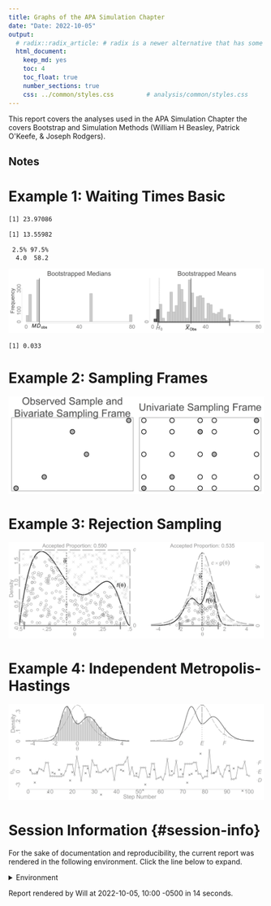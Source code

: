 ```yaml
---
title: Graphs of the APA Simulation Chapter
date: "Date: 2022-10-05"
output:
  # radix::radix_article: # radix is a newer alternative that has some advantages over `html_document`.
  html_document:
    keep_md: yes
    toc: 4
    toc_float: true
    number_sections: true
    css: ../common/styles.css         # analysis/common/styles.css
---
```


This report covers the analyses used in the APA Simulation Chapter the covers Bootstrap and Simulation Methods (William H Beasley, Patrick O'Keefe, & Joseph Rodgers).

<!--  Set the working directory to the repository's base directory; this assumes the report is nested inside of two directories.-->


<!-- Set the report-wide options, and point to the external code file. -->


<!-- Load 'sourced' R files.  Suppress the output when loading sources. -->


<!-- Load packages, or at least verify they're available on the local machine.  Suppress the output when loading packages. -->


<!-- Load any global functions and variables declared in the R file.  Suppress the output. -->


<!-- Declare any global functions specific to a Rmd output.  Suppress the output. -->


<!-- Load the datasets.   -->


<!-- Tweak the datasets.   -->


Notes
---------------------------------------------------------------------------


Example 1: Waiting Times Basic 
===========================================================================


```
[1] 23.97086
```

```
[1] 13.55982
```

```
 2.5% 97.5% 
  4.0  58.2 
```

![](figure-png/waiting-times-basic-1.png)<!-- -->

```
[1] 0.033
```

Example 2: Sampling Frames 
===========================================================================

![](figure-png/sampling-frame-1.png)<!-- -->

Example 3: Rejection Sampling
===========================================================================

![](figure-png/rejection-sampling-1.png)<!-- -->

Example 4: Independent Metropolis-Hastings
===========================================================================

![](figure-png/independent-metropolis-hastings-1.png)<!-- -->

Session Information {#session-info}
===========================================================================

For the sake of documentation and reproducibility, the current report was rendered in the following environment.  Click the line below to expand.

<details>
  <summary>Environment <span class="glyphicon glyphicon-plus-sign"></span></summary>

```
- Session info ---------------------------------------------------------------
 setting  value
 version  R version 4.2.1 Patched (2022-07-09 r82577 ucrt)
 os       Windows >= 8 x64 (build 9200)
 system   x86_64, mingw32
 ui       RTerm
 language (EN)
 collate  English_United States.1252
 ctype    English_United States.1252
 tz       America/Chicago
 date     2022-10-05
 pandoc   2.18 @ C:/Program Files/RStudio/bin/quarto/bin/tools/ (via rmarkdown)

- Packages -------------------------------------------------------------------
 package     * version date (UTC) lib source
 assertthat    0.2.1   2019-03-21 [1] CRAN (R 4.2.0)
 bslib         0.4.0   2022-07-16 [1] CRAN (R 4.2.1)
 cachem        1.0.6   2021-08-19 [1] CRAN (R 4.2.0)
 callr         3.7.2   2022-08-22 [1] CRAN (R 4.2.1)
 cli           3.4.1   2022-09-23 [1] CRAN (R 4.2.1)
 crayon        1.5.2   2022-09-29 [1] CRAN (R 4.2.1)
 DBI           1.1.3   2022-06-18 [1] CRAN (R 4.2.0)
 devtools      2.4.4   2022-07-20 [1] CRAN (R 4.2.1)
 digest        0.6.29  2021-12-01 [1] CRAN (R 4.1.2)
 dplyr         1.0.10  2022-09-01 [1] CRAN (R 4.2.1)
 ellipsis      0.3.2   2021-04-29 [1] CRAN (R 4.2.1)
 evaluate      0.16    2022-08-09 [1] CRAN (R 4.2.1)
 fansi         1.0.3   2022-03-24 [1] CRAN (R 4.2.1)
 fastmap       1.1.0   2021-01-25 [1] CRAN (R 4.1.0)
 fs            1.5.2   2021-12-08 [1] CRAN (R 4.1.2)
 generics      0.1.3   2022-07-05 [1] CRAN (R 4.2.1)
 glue          1.6.2   2022-02-24 [1] CRAN (R 4.2.1)
 highr         0.9     2021-04-16 [1] CRAN (R 4.2.0)
 htmltools     0.5.3   2022-07-18 [1] CRAN (R 4.2.1)
 htmlwidgets   1.5.4   2021-09-08 [1] CRAN (R 4.2.0)
 httpuv        1.6.6   2022-09-08 [1] CRAN (R 4.2.1)
 import        1.3.0   2022-05-23 [1] CRAN (R 4.2.0)
 jquerylib     0.1.4   2021-04-26 [1] CRAN (R 4.2.0)
 jsonlite      1.8.0   2022-02-22 [1] CRAN (R 4.1.2)
 knitr       * 1.40    2022-08-24 [1] CRAN (R 4.2.1)
 later         1.3.0   2021-08-18 [1] CRAN (R 4.2.0)
 lifecycle     1.0.2   2022-09-09 [1] CRAN (R 4.2.1)
 magrittr      2.0.3   2022-03-30 [1] CRAN (R 4.2.1)
 memoise       2.0.1   2021-11-26 [1] CRAN (R 4.2.0)
 mime          0.12    2021-09-28 [1] CRAN (R 4.2.0)
 miniUI        0.1.1.1 2018-05-18 [1] CRAN (R 4.2.0)
 pillar        1.8.1   2022-08-19 [1] CRAN (R 4.2.1)
 pkgbuild      1.3.1   2021-12-20 [1] CRAN (R 4.2.0)
 pkgconfig     2.0.3   2019-09-22 [1] CRAN (R 4.2.1)
 pkgload       1.3.0   2022-06-27 [1] CRAN (R 4.2.1)
 prettyunits   1.1.1   2020-01-24 [1] CRAN (R 4.2.1)
 processx      3.7.0   2022-07-07 [1] CRAN (R 4.2.1)
 profvis       0.3.7   2020-11-02 [1] CRAN (R 4.2.0)
 promises      1.2.0.1 2021-02-11 [1] CRAN (R 4.2.0)
 ps            1.7.1   2022-06-18 [1] CRAN (R 4.2.0)
 purrr         0.3.4   2020-04-17 [1] CRAN (R 4.2.1)
 R6            2.5.1   2021-08-19 [1] CRAN (R 4.2.1)
 Rcpp          1.0.9   2022-07-08 [1] CRAN (R 4.2.1)
 remotes       2.4.2   2021-11-30 [1] CRAN (R 4.2.0)
 rlang         1.0.6   2022-09-24 [1] CRAN (R 4.2.1)
 rmarkdown     2.16    2022-08-24 [1] CRAN (R 4.2.1)
 rstudioapi    0.14    2022-08-22 [1] CRAN (R 4.2.1)
 sass          0.4.2   2022-07-16 [1] CRAN (R 4.2.1)
 sessioninfo   1.2.2   2021-12-06 [1] CRAN (R 4.2.0)
 shiny         1.7.2   2022-07-19 [1] CRAN (R 4.2.1)
 stringi       1.7.8   2022-07-11 [1] CRAN (R 4.2.1)
 stringr       1.4.1   2022-08-20 [1] CRAN (R 4.2.1)
 tibble        3.1.8   2022-07-22 [1] CRAN (R 4.2.1)
 tidyselect    1.1.2   2022-02-21 [1] CRAN (R 4.2.1)
 urlchecker    1.0.1   2021-11-30 [1] CRAN (R 4.2.0)
 usethis       2.1.6   2022-05-25 [1] CRAN (R 4.2.0)
 utf8          1.2.2   2021-07-24 [1] CRAN (R 4.2.1)
 vctrs         0.4.1   2022-04-13 [1] CRAN (R 4.2.1)
 xfun          0.33    2022-09-12 [1] CRAN (R 4.2.1)
 xtable        1.8-4   2019-04-21 [1] CRAN (R 4.2.0)
 yaml          2.3.5   2022-02-21 [1] CRAN (R 4.2.1)

 [1] D:/Projects/RLibraries
 [2] C:/Users/Will/AppData/Local/R/win-library/4.2
 [3] C:/Program Files/R/R-4.2.1patched/library

------------------------------------------------------------------------------
```
</details>



Report rendered by Will at 2022-10-05, 10:00 -0500 in 14 seconds.
